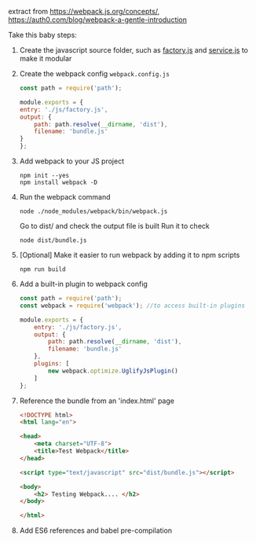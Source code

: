 
extract from https://webpack.js.org/concepts/, https://auth0.com/blog/webpack-a-gentle-introduction

Take this baby steps:

1. Create the javascript source folder, such as [factory.js](js/factory.js) and [service.js](js/service.js) to make it modular


2. Create the webpack config `webpack.config.js`

    ```javascript
    const path = require('path');

    module.exports = {
    entry: './js/factory.js',
    output: {
        path: path.resolve(__dirname, 'dist'),
        filename: 'bundle.js'
    }
    };
    ```


3. Add webpack to your JS project

    ```shell
    npm init --yes
    npm install webpack -D
    ```


4. Run the webpack command

    ```shell
    node ./node_modules/webpack/bin/webpack.js
    ```

    Go to dist/ and check the output file is built
    Run it to check

    ```shell
    node dist/bundle.js
    ```


5. [Optional] Make it easier to run webpack by adding it to npm scripts

    ```shell
    npm run build
    ```


6. Add a built-in plugin to webpack config

    ```javascript
    const path = require('path');
    const webpack = require('webpack'); //to access built-in plugins

    module.exports = {
        entry: './js/factory.js',
        output: {
            path: path.resolve(__dirname, 'dist'),
            filename: 'bundle.js'
        },
        plugins: [
            new webpack.optimize.UglifyJsPlugin()
        ]
    };
    ```
   

7. Reference the bundle from an 'index.html' page

    ```html
    <!DOCTYPE html>
    <html lang="en">

    <head>
        <meta charset="UTF-8">
        <title>Test Webpack</title>
    </head>

    <script type="text/javascript" src="dist/bundle.js"></script>

    <body>
        <h2> Testing Webpack.... </h2>
    </body>

    </html>
    ```


8. Add ES6 references and babel pre-compilation


